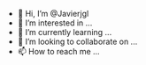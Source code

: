 - 👋 Hi, I’m @Javierjgl
- 👀 I’m interested in ...
- 🌱 I’m currently learning ...
- 💞️ I’m looking to collaborate on ...
- 📫 How to reach me ...

<!---
Javierjgl/Javierjgl is a ✨ special ✨ repository because its `README.md` (this file) appears on your GitHub profile.
You can click the Preview link to take a look at your changes.
--->
